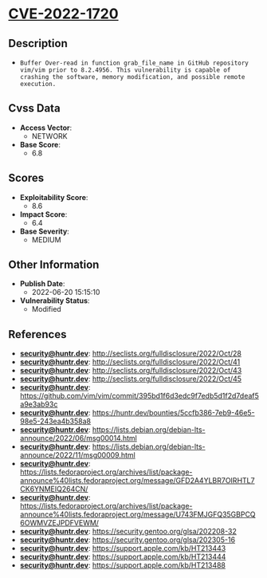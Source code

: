 
# [CVE-2022-1720](https://cve.mitre.org/cgi-bin/cvename.cgi?name=CVE-2022-1720)

## Description

- `Buffer Over-read in function grab_file_name in GitHub repository vim/vim prior to 8.2.4956. This vulnerability is capable of crashing the software, memory modification, and possible remote execution.`

## Cvss Data

- **Access Vector**:
  - NETWORK
- **Base Score**:
  - 6.8

## Scores

- **Exploitability Score**:
  - 8.6
- **Impact Score**:
  - 6.4
- **Base Severity**:
  - MEDIUM

## Other Information

- **Publish Date**:
  - 2022-06-20 15:15:10
- **Vulnerability Status**:
  - Modified

## References

- **security@huntr.dev**: http://seclists.org/fulldisclosure/2022/Oct/28
- **security@huntr.dev**: http://seclists.org/fulldisclosure/2022/Oct/41
- **security@huntr.dev**: http://seclists.org/fulldisclosure/2022/Oct/43
- **security@huntr.dev**: http://seclists.org/fulldisclosure/2022/Oct/45
- **security@huntr.dev**: https://github.com/vim/vim/commit/395bd1f6d3edc9f7edb5d1f2d7deaf5a9e3ab93c
- **security@huntr.dev**: https://huntr.dev/bounties/5ccfb386-7eb9-46e5-98e5-243ea4b358a8
- **security@huntr.dev**: https://lists.debian.org/debian-lts-announce/2022/06/msg00014.html
- **security@huntr.dev**: https://lists.debian.org/debian-lts-announce/2022/11/msg00009.html
- **security@huntr.dev**: https://lists.fedoraproject.org/archives/list/package-announce%40lists.fedoraproject.org/message/GFD2A4YLBR7OIRHTL7CK6YNMEIQ264CN/
- **security@huntr.dev**: https://lists.fedoraproject.org/archives/list/package-announce%40lists.fedoraproject.org/message/U743FMJGFQ35GBPCQ6OWMVZEJPDFVEWM/
- **security@huntr.dev**: https://security.gentoo.org/glsa/202208-32
- **security@huntr.dev**: https://security.gentoo.org/glsa/202305-16
- **security@huntr.dev**: https://support.apple.com/kb/HT213443
- **security@huntr.dev**: https://support.apple.com/kb/HT213444
- **security@huntr.dev**: https://support.apple.com/kb/HT213488
